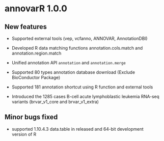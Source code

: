 # annovarR 1.0.0

## New features

* Supported external tools (vep, vcfanno, ANNOVAR, AnnotationDBI)

* Developed R data matching functions annotation.cols.match and annotation.region.match

* Unified annotation API `annotation` and `annotation.merge`

* Supported 80 types annotation database download (Exclude BioConductor Package)

* Supported 181 annotation shortcut using R function and external tools

* Introduced the 1285 cases B-cell acute lymphoblastic leukemia RNA-seq variants (brvar_v1_core and brvar_v1_extra)

## Minor bugs fixed

* supported 1.10.4.3 data.table in released and 64-bit development version of R 
